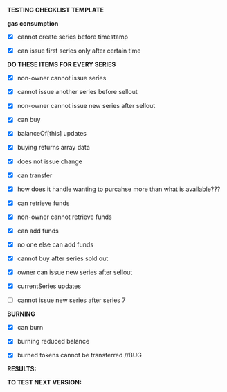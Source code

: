 **TESTING CHECKLIST TEMPLATE**

**gas consumption**


- [x] cannot create series before timestamp

- [x] can issue first series only after certain time

**DO THESE ITEMS FOR EVERY SERIES**

- [x] non-owner cannot issue series
    
- [x] cannot issue another series before sellout

- [x] non-owner cannot issue new series after sellout
    
- [x] can buy

- [x] balanceOf[this] updates

- [x] buying returns array data

- [x] does not issue change    
    
- [x] can transfer

- [x] how does it handle wanting to purcahse more than what is available???

- [x] can retrieve funds

- [x] non-owner cannot retrieve funds
    
- [x] can add funds

- [x] no one else can add funds

- [x] cannot buy after series sold out  

- [x] owner can issue new series after sellout

- [x] currentSeries updates
 
- [ ] cannot issue new series after series 7

**BURNING**

- [x] can burn

- [x] burning reduced balance

- [x] burned tokens cannot be transferred  //BUG


**RESULTS:**


**TO TEST NEXT VERSION:**